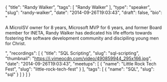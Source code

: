 {
  "title": "Randy Walker",
  "tags": [
    "Randy Walker"
  ],
  "type": "speaker",
  "slug": "randy-walker",
  "date": "2014-09-26T19:03:43",
  "draft": false,
  "bio": "<p>A MicroISV owner for 8 years, Microsoft MVP for 6 years, and former Board member for INETA, Randy Walker has dedicated his life efforts towards fostering the software development community and discipiling young men for Christ.</p>",
  "recordings": [
    {
      "title": "SQL Scripting",
      "slug": "sql-scripting",
      "thumbnail": "https://i.vimeocdn.com/video/490859944_295x166.jpg",
      "date": "2014-09-26T19:03:43",
      "meetups": [
        {
          "name": "Little Rock Tech Fest",
          "slug": "little-rock-tech-fest"
        }
      ],
      "tags": [
        {
          "name": "SQL",
          "slug": "sql"
        }
      ]
    }
  ]
}